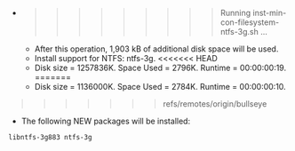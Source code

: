 * >>>>>>>>> Running inst-min-con-filesystem-ntfs-3g.sh ...
  * After this operation, 1,903 kB of additional disk space will be used.
  * Install support for NTFS: ntfs-3g.
<<<<<<< HEAD
  * Disk size = 1257836K. Space Used = 2796K. Runtime = 00:00:00:19.
=======
  * Disk size = 1136000K. Space Used = 2784K. Runtime = 00:00:00:10.
>>>>>>> refs/remotes/origin/bullseye
  * The following NEW packages will be installed:
  ```bash
libntfs-3g883 ntfs-3g
  ```
